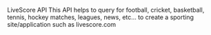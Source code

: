 LiveScore API
This API helps to query for football, cricket, basketball, tennis, hockey matches, leagues, news, etc… to create a sporting site/application such as livescore.com
